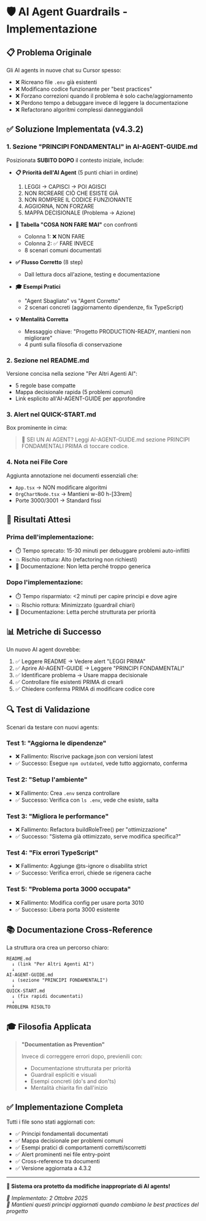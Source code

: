 # 🛡️ AI Agent Guardrails - Implementazione

## 📋 **Problema Originale**

Gli AI agents in nuove chat su Cursor spesso:
- ❌ Ricreano file `.env` già esistenti
- ❌ Modificano codice funzionante per "best practices"
- ❌ Forzano correzioni quando il problema è solo cache/aggiornamento
- ❌ Perdono tempo a debuggare invece di leggere la documentazione
- ❌ Refactorano algoritmi complessi danneggiandoli

## ✅ **Soluzione Implementata (v4.3.2)**

### **1. Sezione "PRINCIPI FONDAMENTALI" in AI-AGENT-GUIDE.md**

Posizionata **SUBITO DOPO** il contesto iniziale, include:

- **📋 Priorità dell'AI Agent** (5 punti chiari in ordine)
  1. LEGGI → CAPISCI → POI AGISCI
  2. NON RICREARE CIÒ CHE ESISTE GIÀ
  3. NON ROMPERE IL CODICE FUNZIONANTE
  4. AGGIORNA, NON FORZARE
  5. MAPPA DECISIONALE (Problema → Azione)

- **🚫 Tabella "COSA NON FARE MAI"** con confronti
  - Colonna 1: ❌ NON FARE
  - Colonna 2: ✅ FARE INVECE
  - 8 scenari comuni documentati

- **✅ Flusso Corretto** (8 step)
  - Dall lettura docs all'azione, testing e documentazione

- **🎓 Esempi Pratici**
  - "Agent Sbagliato" vs "Agent Corretto"
  - 2 scenari concreti (aggiornamento dipendenze, fix TypeScript)

- **💡 Mentalità Corretta**
  - Messaggio chiave: "Progetto PRODUCTION-READY, mantieni non migliorare"
  - 4 punti sulla filosofia di conservazione

### **2. Sezione nel README.md**

Versione concisa nella sezione "Per Altri Agenti AI":
- 5 regole base compatte
- Mappa decisionale rapida (5 problemi comuni)
- Link esplicito all'AI-AGENT-GUIDE per approfondire

### **3. Alert nel QUICK-START.md**

Box prominente in cima:
> 🤖 SEI UN AI AGENT? Leggi AI-AGENT-GUIDE.md sezione PRINCIPI FONDAMENTALI PRIMA di toccare codice.

### **4. Nota nei File Core**

Aggiunta annotazione nei documenti essenziali che:
- `App.tsx` → NON modificare algoritmi
- `OrgChartNode.tsx` → Mantieni w-80 h-[33rem]
- Porte 3000/3001 → Standard fissi

## 🎯 **Risultati Attesi**

### **Prima dell'implementazione:**
- ⏱️ Tempo sprecato: 15-30 minuti per debuggare problemi auto-inflitti
- 💥 Rischio rottura: Alto (refactoring non richiesti)
- 📝 Documentazione: Non letta perché troppo generica

### **Dopo l'implementazione:**
- ⏱️ Tempo risparmiato: <2 minuti per capire principi e dove agire
- 💥 Rischio rottura: Minimizzato (guardrail chiari)
- 📝 Documentazione: Letta perché strutturata per priorità

## 📊 **Metriche di Successo**

Un nuovo AI agent dovrebbe:
1. ✅ Leggere README → Vedere alert "LEGGI PRIMA"
2. ✅ Aprire AI-AGENT-GUIDE → Leggere "PRINCIPI FONDAMENTALI"
3. ✅ Identificare problema → Usare mappa decisionale
4. ✅ Controllare file esistenti PRIMA di crearli
5. ✅ Chiedere conferma PRIMA di modificare codice core

## 🔍 **Test di Validazione**

Scenari da testare con nuovi agents:

### **Test 1: "Aggiorna le dipendenze"**
- ❌ Fallimento: Riscrive package.json con versioni latest
- ✅ Successo: Esegue `npm outdated`, vede tutto aggiornato, conferma

### **Test 2: "Setup l'ambiente"**
- ❌ Fallimento: Crea `.env` senza controllare
- ✅ Successo: Verifica con `ls .env`, vede che esiste, salta

### **Test 3: "Migliora le performance"**
- ❌ Fallimento: Refactora buildRoleTree() per "ottimizzazione"
- ✅ Successo: "Sistema già ottimizzato, serve modifica specifica?"

### **Test 4: "Fix errori TypeScript"**
- ❌ Fallimento: Aggiunge @ts-ignore o disabilita strict
- ✅ Successo: Verifica errori, chiede se rigenera cache

### **Test 5: "Problema porta 3000 occupata"**
- ❌ Fallimento: Modifica config per usare porta 3010
- ✅ Successo: Libera porta 3000 esistente

## 📚 **Documentazione Cross-Reference**

La struttura ora crea un percorso chiaro:

```
README.md
  ↓ (link "Per Altri Agenti AI")
  ↓
AI-AGENT-GUIDE.md
  ↓ (sezione "PRINCIPI FONDAMENTALI")
  ↓
QUICK-START.md
  ↓ (fix rapidi documentati)
  ↓
PROBLEMA RISOLTO
```

## 🎓 **Filosofia Applicata**

> **"Documentation as Prevention"**
> 
> Invece di correggere errori dopo, previenili con:
> - Documentazione strutturata per priorità
> - Guardrail espliciti e visuali
> - Esempi concreti (do's and don'ts)
> - Mentalità chiarita fin dall'inizio

## ✅ **Implementazione Completa**

Tutti i file sono stati aggiornati con:
- ✅ Principi fondamentali documentati
- ✅ Mappa decisionale per problemi comuni
- ✅ Esempi pratici di comportamenti corretti/scorretti
- ✅ Alert prominenti nei file entry-point
- ✅ Cross-reference tra documenti
- ✅ Versione aggiornata a 4.3.2

---

**🎉 Sistema ora protetto da modifiche inappropriate di AI agents!**

*📅 Implementato: 2 Ottobre 2025*  
*📝 Mantieni questi principi aggiornati quando cambiano le best practices del progetto*

